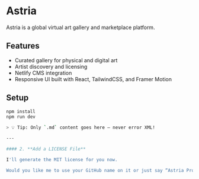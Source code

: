 # Astria

Astria is a global virtual art gallery and marketplace platform.

## Features

- Curated gallery for physical and digital art
- Artist discovery and licensing
- Netlify CMS integration
- Responsive UI built with React, TailwindCSS, and Framer Motion

## Setup

```bash
npm install
npm run dev

> 💡 Tip: Only `.md` content goes here — never error XML!

---

#### 2. **Add a LICENSE File**

I'll generate the MIT license for you now.

Would you like me to use your GitHub name on it or just say “Astria Project”?
